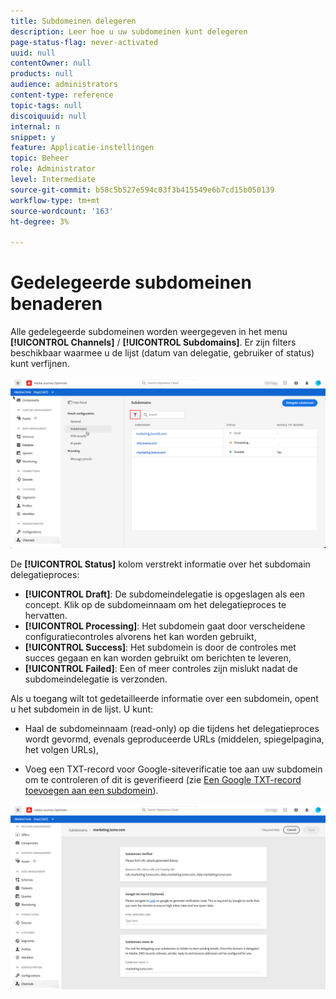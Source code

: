 ```yaml
---
title: Subdomeinen delegeren
description: Leer hoe u uw subdomeinen kunt delegeren
page-status-flag: never-activated
uuid: null
contentOwner: null
products: null
audience: administrators
content-type: reference
topic-tags: null
discoiquuid: null
internal: n
snippet: y
feature: Applicatie-instellingen
topic: Beheer
role: Administrator
level: Intermediate
source-git-commit: b58c5b527e594c03f3b415549e6b7cd15b050139
workflow-type: tm+mt
source-wordcount: '163'
ht-degree: 3%

---
```



# Gedelegeerde subdomeinen benaderen

Alle gedelegeerde subdomeinen worden weergegeven in het menu **[!UICONTROL Channels]** / **[!UICONTROL Subdomains]**. Er zijn filters beschikbaar waarmee u de lijst (datum van delegatie, gebruiker of status) kunt verfijnen.

![](../assets/subdomain-list.png)

De **[!UICONTROL Status]** kolom verstrekt informatie over het subdomain delegatieproces:

* **[!UICONTROL Draft]**: De subdomeindelegatie is opgeslagen als een concept. Klik op de subdomeinnaam om het delegatieproces te hervatten.
* **[!UICONTROL Processing]**: Het subdomein gaat door verscheidene configuratiecontroles alvorens het kan worden gebruikt,
* **[!UICONTROL Success]**: Het subdomein is door de controles met succes gegaan en kan worden gebruikt om berichten te leveren,
* **[!UICONTROL Failed]**: Een of meer controles zijn mislukt nadat de subdomeindelegatie is verzonden.

Als u toegang wilt tot gedetailleerde informatie over een subdomein, opent u het subdomein in de lijst. U kunt:

* Haal de subdomeinnaam (read-only) op die tijdens het delegatieproces wordt gevormd, evenals geproduceerde URLs (middelen, spiegelpagina, het volgen URLs),

* Voeg een TXT-record voor Google-siteverificatie toe aan uw subdomein om te controleren of dit is geverifieerd (zie [Een Google TXT-record toevoegen aan een subdomein](google-txt.md)).

![](../assets/subdomain-delegated.png)
